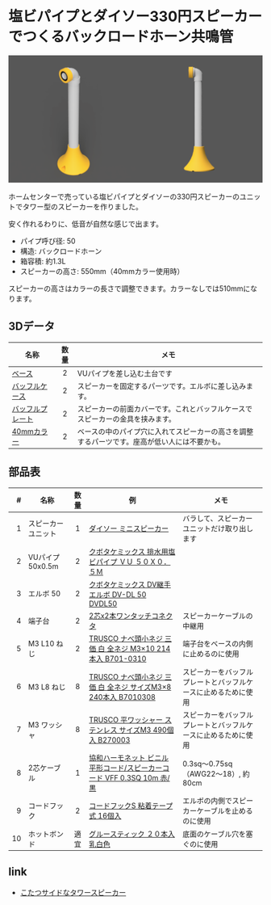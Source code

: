 # 塩ビパイプとダイソー330円スピーカーでつくるバックロードホーン共鳴管

![render](img/VU50-stand-daiso330-render.png)

ホームセンターで売っている塩ビパイプとダイソーの330円スピーカーのユニットでタワー型のスピーカーを作りました。

安く作れるわりに、低音が自然な感じで出ます。

- パイプ呼び径: 50
- 構造: バックロードホーン
- 箱容積: 約1.3L
- スピーカーの高さ: 550mm（40mmカラー使用時）

スピーカーの高さはカラーの長さで調整できます。カラーなしでは510mmになります。

## 3Dデータ
|名称|数量|メモ|
|---|:---:|---|
|[ベース](step/VU50-stand-daiso330-base.step)|2|VUパイプを差し込む土台です|
|[バッフルケース](step/VU50-stand-daiso330-buffle-case.step)|2|スピーカーを固定するパーツです。エルボに差し込みます。|
|[バッフルプレート](step/VU50-stand-daiso330-buffle-plate.step)|2|スピーカーの前面カバーです。これとバッフルケースでスピーカーの金具を挟みます。|
|[40mmカラー](step/VU50-stand-daiso330-collar-L40.step)|2|ベースの中のパイプ穴に入れてスピーカーの高さを調整するパーツです。座高が低い人には不要かも。|


## 部品表

| # | 名称 | 数量 | 例 | メモ |
| ---: | --- |:---:| --- | --- |
| 1 | スピーカーユニット | 1 | [ダイソー ミニスピーカー](https://jp.daisonet.com/products/4549131578874) | バラして、スピーカーユニットだけ取り出します |
| 2 | VUパイプ 50x0.5m| 2 | [クボタケミックス 排水用塩ビパイプ ＶＵ ５０Ｘ０．５Ｍ](https://www.amazon.co.jp/gp/product/B08TGCDHS6) |  |
| 3 | エルボ 50| 2 | [クボタケミックス DV継手 エルボ DV-DL 50 DVDL50](https://www.amazon.co.jp/gp/product/B01N9XAYYG) |  |
| 4 | 端子台 | 2 | [2芯x2本ワンタッチコネクタ](https://www.amazon.co.jp/gp/product/B0C6FBPBZJ) |スピーカーケーブルの中継用|
| 5 | M3 L10 ねじ | 2 | [TRUSCO ナべ頭小ネジ 三価 白 全ネジ M3×10 214本入 B701-0310](https://www.amazon.co.jp/gp/product/B002A5MJ3O) |端子台をベースの内側に止めるのに使用|
| 6 | M3 L8 ねじ | 8 | [TRUSCO ナべ頭小ネジ 三価 白 全ネジ サイズM3×8 240本入 B7010308](https://www.amazon.co.jp/gp/product/B002A5MJXO) |スピーカーをバッフルプレートとバッフルケースに止めるために使用|
| 7 | M3 ワッシャ | 8 | [TRUSCO 平ワッシャー ステンレス サイズM3 490個入 B270003](https://www.amazon.co.jp/gp/product/B002A5NHYE) | スピーカーをバッフルプレートとバッフルケースに止めるために使用|
| 8 | 2芯ケーブル | 1 | [協和ハーモネット ビニル平形コード/スピーカーコード VFF 0.3SQ 10m 赤/ 黒](https://www.amazon.co.jp/dp/B01HARDAZC) | 0.3sq～0.75sq（AWG22～18）, 約80cm |
| 9 | コードフック | 2 | [コードフックS 粘着テープ式 16個入](https://jp.daisonet.com/products/4549131176919) | エルボの内側でスピーカーケーブルを止めるのに使用 |
| 10 | ホットボンド | 適宜 |[グルースティック ２０本入 乳白色](https://jp.daisonet.com/collections/handmade0211/products/4549131300857)| 底面のケーブル穴を塞ぐのに使用 |

## link

- [こたつサイドなタワースピーカー](../README.md)
